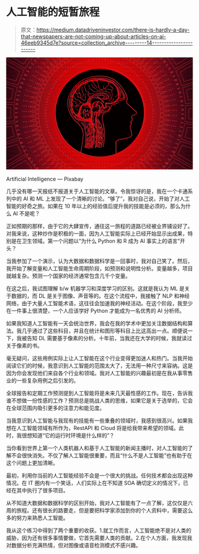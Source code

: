 # 人工智能的短暂旅程

> 原文：<https://medium.datadriveninvestor.com/there-is-hardly-a-day-that-newspapers-are-not-coming-up-about-articles-on-ai-46eeb9345d7e?source=collection_archive---------14----------------------->

![](img/1c11eee5cae35cfe6b3de0cf1ad5b97c.png)

Artificial Intelligence — Pixabay

几乎没有哪一天报纸不报道关于人工智能的文章。令我惊讶的是，我在一个卡通系列中的 AI 和 ML 上发现了一个清晰的讨论。“够了”，我对自己说，开始了对人工智能的好奇之旅。如果在 10 年以上的经验值后提升我的技能是必须的，那么为什么 AI 不是呢？

正如预期的那样，由于它的大肆宣传，通往这一旅程的道路已经被业界铺设好了。对我来说，这种炒作是积极的一面，因为人工智能实际上已经开始显示出成果，特别是在卫生领域。第一个问题以“为什么 Python 和 R 成为 AI 事实上的语言”开头？

当我参加了一个演示，认为大数据和数据科学是一回事时，我对自己笑了。然后，我开始了解变量和人工智能生命周期阶段，如预测和说明性分析。变量越多，项目就越复杂。预测一个国家的经济通常包含几千个变量。

在这之后，我试图理解 b/w 机器学习和深度学习的区别。这就是我认为 ML 是关于数据的，而 DL 是关于图像、声音等的。在这个流程中，我接触了 NLP 和神经网络，由于大量人工智能术语，这往往会加速我的神经活动。在这个阶段，我至少在一件事上很清楚，一个人应该学好 Python 才能成为一名优秀的 AI 分析师。

如果我知道人工智能有一天会统治世界，我会在我的学术中更加关注数据结构和算法。我几乎通过了这些科目，并且在统计和图形等科目上比这高出一点。顺便说一下，我被告知 DL 需要基于像素的分析。十年前，当我还在大学的时候，我就读过关于像素的书。

毫无疑问，这些用例实际上让人工智能在这个行业变得更加迷人和热门。当我开始阅读它们的时候，我意识到人工智能的范围太大了，无法用一种尺寸来容纳。这是因为你会发现他们来自各个行业和领域。我对人工智能的兴趣最初是在我从事零售业的一些复杂用例之后引发的。

全球报告和定期工作预测提到人工智能将是未来几天最性感的工作。现在，告诉我谁不想做一份性感的工作？预测总是挑战人类的思维，如果它是关于选举的，它会在全球范围内吸引更多的注意力和能见度。

当我意识到人工智能与我现有的技能有一些重叠的领域时，我感到很高兴。如果我想在人工智能领域有所作为，RestAPI 和 Cloud 将是给我带来希望的领域。此时，我很想知道“它的运行时环境是什么样的”？

当你看到世界上第一个人类机器人和基于人工智能的新闻主播时，对人工智能的了解不会很快消失。不仅了解人工智能很重要，而且“什么不是人工智能”也有助于在这个问题上更加清晰。

最初，利用你当前的人工智能经验不会是一个很大的挑战。任何技术都会出现这种情况。在 IT 圈内有一个笑话，人们实际上在不知道 SOA 确切定义的情况下，已经在其中执行了很多项目。

从不知道大数据和数据科学的区别开始，我对人工智能有了一点了解，这仅仅是六周的旅程。还有很长的路要走，但是要把科学家添加到你的个人资料中，需要这么多的努力来熟悉人工智能。

我从这个练习中得到了两个重要的收获。1.就工作而言，人工智能绝不是对人类的威胁，因为还有很多事情要做，它首先需要人类的贡献。2.在个人方面，我发现我对数据分析充满热情，但对图像或语音检测模式不感兴趣。